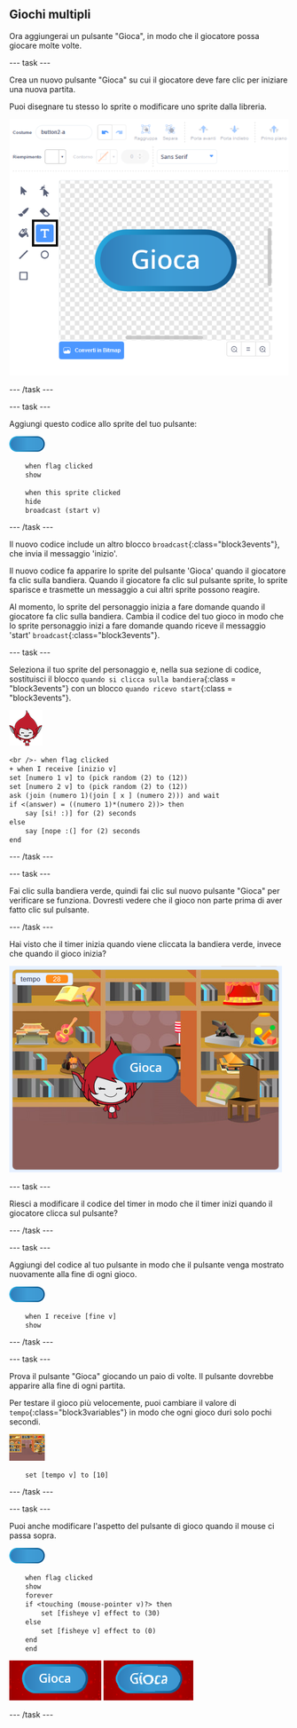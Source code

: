 ## Giochi multipli

Ora aggiungerai un pulsante "Gioca", in modo che il giocatore possa giocare molte volte.

\--- task \---

Crea un nuovo pulsante "Gioca" su cui il giocatore deve fare clic per iniziare una nuova partita.

Puoi disegnare tu stesso lo sprite o modificare uno sprite dalla libreria.

![Immagine del pulsante gioca](images/brain-play.png)

\--- /task \---

\--- task \---

Aggiungi questo codice allo sprite del tuo pulsante:

![Sprite pulsante](images/button-sprite.png)

```blocks3
    when flag clicked
    show

    when this sprite clicked
    hide
    broadcast (start v)
```

\--- /task \---

Il nuovo codice include un altro blocco `broadcast`{:class="block3events"}, che invia il messaggio 'inizio'.

Il nuovo codice fa apparire lo sprite del pulsante 'Gioca' quando il giocatore fa clic sulla bandiera. Quando il giocatore fa clic sul pulsante sprite, lo sprite sparisce e trasmette un messaggio a cui altri sprite possono reagire.

Al momento, lo sprite del personaggio inizia a fare domande quando il giocatore fa clic sulla bandiera. Cambia il codice del tuo gioco in modo che lo sprite personaggio inizi a fare domande quando riceve il messaggio 'start' `broadcast`{:class="block3events"}.

\--- task \---

Seleziona il tuo sprite del personaggio e, nella sua sezione di codice, sostituisci il blocco `quando si clicca sulla bandiera`{:class = "block3events"} con un blocco `quando ricevo start`{:class = "block3events"}.

![Sprite personaggio](images/giga-sprite.png)

```blocks3
<br />- when flag clicked
+ when I receive [inizio v]
set [numero 1 v] to (pick random (2) to (12))
set [numero 2 v] to (pick random (2) to (12))
ask (join (numero 1)(join [ x ] (numero 2))) and wait
if <(answer) = ((numero 1)*(numero 2))> then
    say [si! :)] for (2) seconds
else
    say [nope :(] for (2) seconds
end
```

\--- /task \---

\--- task \---

Fai clic sulla bandiera verde, quindi fai clic sul nuovo pulsante "Gioca" per verificare se funziona. Dovresti vedere che il gioco non parte prima di aver fatto clic sul pulsante.

\--- /task \---

Hai visto che il timer inizia quando viene cliccata la bandiera verde, invece che quando il gioco inizia?

![Il timer è partito](images/brain-timer-bug.png)

\--- task \---

Riesci a modificare il codice del timer in modo che il timer inizi quando il giocatore clicca sul pulsante?

\--- /task \---

\--- task \---

Aggiungi del codice al tuo pulsante in modo che il pulsante venga mostrato nuovamente alla fine di ogni gioco.

![Sprite pulsante](images/button-sprite.png)

```blocks3
    when I receive [fine v]
    show
```

\--- /task \---

\--- task \---

Prova il pulsante "Gioca" giocando un paio di volte. Il pulsante dovrebbe apparire alla fine di ogni partita.

Per testare il gioco più velocemente, puoi cambiare il valore di `tempo`{:class="block3variables"} in modo che ogni gioco duri solo pochi secondi.

![Stage](images/stage-sprite.png)

```blocks3
    set [tempo v] to [10]
```

\--- /task \---

\--- task \---

Puoi anche modificare l'aspetto del pulsante di gioco quando il mouse ci passa sopra.

![Pulsante](images/button-sprite.png)

```blocks3
    when flag clicked
    show
    forever
    if <touching (mouse-pointer v)?> then
        set [fisheye v] effect to (30)
    else
        set [fisheye v] effect to (0)
    end
    end
```

![schermata](images/brain-fisheye.png)

\--- /task \---